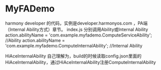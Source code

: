 # MyFADemo
harmony developer 的代码，实例是developer.harmonyos.com ，PA端（Internal Ability方式）章节。
index.js 分别调用Ability或Internal Ability
action.abilityName = 'com.example.myfademo.ComputeServiceAbility'; //Ability
action.abilityName = 'com.example.myfademo.ComputeInternalAbility'; //Internal Ability

HiAceInternalAbility 自己理解为，build的时候读取config.json里面的HiAceInternalAbility，通过HiAceInternalAbility注册ComputeInternalAbility


